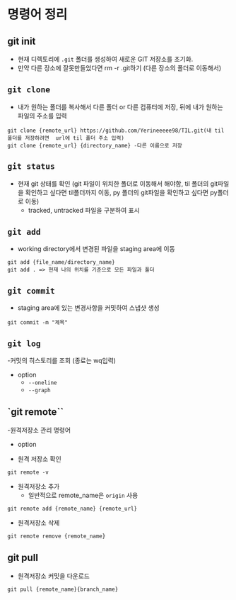 # 명령어 정리

## git init
- 현재 디렉토리에 `.git` 폴더를 생성하여 새로운 GIT 저장소를 초기화.
- 만약 다른 장소에 잘못만들었다면 rm -r .git하기 (다른 장소의 폴더로 이동해서)

## `git clone` 
- 내가 원하는 폴더를 복사해서 다른 폴더 or 다른 컴퓨터에 저장, 뒤에 내가 원하는 파일의 주소를 입력

```
git clone {remote_url} https://github.com/Yerineeeee98/TIL.git(내 til 폴더를 저장하려면  url에 til 폴더 주소 입력)
git clone {remote_url} {directory_name} -다른 이름으로 저장
```
## `git status`
 - 현재 git 상태를 확인 (git 파일이 위치한 폴더로 이동해서 해야함, til 폴더의 git파일을 확인하고 싶다면 til폴더까지 이동, py 폴더의 git파일을 확인하고 싶다면 py폴더로 이동)
   - tracked, untracked 파일을 구분하여 표시

   
 ## `git add`
  - working directory에서 변경된 파일을 staging area에 이동

```
git add {file_name/directory_name}
git add . => 현재 나의 위치를 기준으로 모든 파일과 폴더
```

## `git commit`
- staging area에 있는 변경사항을 커밋하여 스냅샷 생성
```
git commit -m "제목"
```


## `git log`
  -커밋의 히스토리를 조회 (종료는 wq입력)
   - option
     - `--oneline`
     - `--graph`


## `git remote``
-원격저장소 관리 명령어
 - option
   
  - 원격 저장소 확인
  ```
  git remote -v
  ```
  - 원격저장소 추가
    - 일반적으로 remote_name은 `origin` 사용
  ```
  git remote add {remote_name} {remote_url}
 ```
 - 원격저장소 삭제
 ```
 git remote remove {remote_name}
 ```

## git pull
- 원격저장소 커밋을 다운로드
```
git pull {remote_name}{branch_name}
```